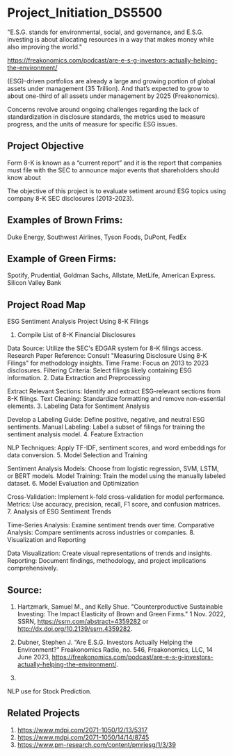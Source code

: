 # Project_Initiation_DS5500

"E.S.G. stands for environmental, social, and governance, and E.S.G. investing is about allocating resources in a way that makes money while also improving the world." 

https://freakonomics.com/podcast/are-e-s-g-investors-actually-helping-the-environment/

(ESG)-driven portfolios are already a large and growing portion of global assets under management (35 Trillion).  And that’s expected to grow to about one-third of all assets under management by 2025 (Freakonomics). 

Concerns revolve around ongoing challenges regarding the lack of standardization in disclosure standards, the metrics used to measure progress, and the units of measure for specific ESG issues. 


## Project Objective


Form 8-K is known as a “current report” and it is the report that companies must file with the SEC to announce major events that shareholders should know about

The objective of this project is to evaluate setiment around ESG topics using company 8-K SEC disclosures (2013-2023). 


## Examples of Brown Frims:

Duke Energy, Southwest Airlines, Tyson Foods, DuPont, FedEx

## Example of Green Firms:

Spotify, Prudential, Goldman Sachs, Allstate, MetLife, American Express. Silicon Valley Bank 



## Project Road Map

ESG Sentiment Analysis Project Using 8-K Filings

1. Compile List of 8-K Financial Disclosures

Data Source: Utilize the SEC's EDGAR system for 8-K filings access.
Research Paper Reference: Consult "Measuring Disclosure Using 8-K Filings" for methodology insights.
Time Frame: Focus on 2013 to 2023 disclosures.
Filtering Criteria: Select filings likely containing ESG information.
2. Data Extraction and Preprocessing

Extract Relevant Sections: Identify and extract ESG-relevant sections from 8-K filings.
Text Cleaning: Standardize formatting and remove non-essential elements.
3. Labeling Data for Sentiment Analysis

Develop a Labeling Guide: Define positive, negative, and neutral ESG sentiments.
Manual Labeling: Label a subset of filings for training the sentiment analysis model.
4. Feature Extraction

NLP Techniques: Apply TF-IDF, sentiment scores, and word embeddings for data conversion.
5. Model Selection and Training

Sentiment Analysis Models: Choose from logistic regression, SVM, LSTM, or BERT models.
Model Training: Train the model using the manually labeled dataset.
6. Model Evaluation and Optimization

Cross-Validation: Implement k-fold cross-validation for model performance.
Metrics: Use accuracy, precision, recall, F1 score, and confusion matrices.
7. Analysis of ESG Sentiment Trends

Time-Series Analysis: Examine sentiment trends over time.
Comparative Analysis: Compare sentiments across industries or companies.
8. Visualization and Reporting

Data Visualization: Create visual representations of trends and insights.
Reporting: Document findings, methodology, and project implications comprehensively.


## Source: 
1.  Hartzmark, Samuel M., and Kelly Shue. "Counterproductive Sustainable Investing: The Impact Elasticity of Brown and Green Firms." 1 Nov. 2022, SSRN, https://ssrn.com/abstract=4359282 or http://dx.doi.org/10.2139/ssrn.4359282.

2.  Dubner, Stephen J. “Are E.S.G. Investors Actually Helping the Environment?” Freakonomics Radio, no. 546, Freakonomics, LLC, 14 June 2023, https://freakonomics.com/podcast/are-e-s-g-investors-actually-helping-the-environment/.

3.  

NLP use for Stock Prediction. 


## Related Projects
1. https://www.mdpi.com/2071-1050/12/13/5317
2. https://www.mdpi.com/2071-1050/14/14/8745
3. https://www.pm-research.com/content/pmrjesg/1/3/39
